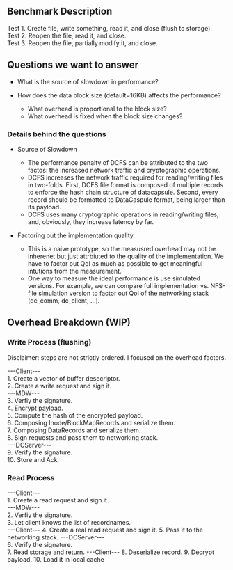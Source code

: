 ## Benchmark Description
Test 1. Create file, write something, read it, and close (flush to storage).     
Test 2. Reopen the file, read it, and close.     
Test 3. Reopen the file, partially modify it, and close.      

## Questions we want to answer
- What is the source of slowdown in performance?

- How does the data block size (default=16KB) affects the performance?
  - What overhead is proportional to the block size?
  - What overhead is fixed when the block size changes?


### Details behind the questions
- Source of Slowdown
    - The performance penalty of DCFS can be attributed to the two factos: the increased network traffic and cryptographic operations.
    - DCFS increases the network traffic required for reading/writing files in two-folds. First, DCFS file format is composed of multiple records to enforce the hash chain structure of datacapsule. Second, every record should be formatted to DataCaspule format, being larger than its payload.
    - DCFS uses many cryptographic operations in reading/writing files, and, obviously, they increase latency by far. 
 
- Factoring out the implementation quality.
    - This is a naive prototype, so the measusred overhead may not be inherenet but just attrbiuted to the quality of the implementation. We have to factor out QoI as much as possible to get meaningful intutions from the measurement.
    - One way to measure the ideal performance is use simulated versions. For example, we can compare full implementation vs. NFS-file simulation version to factor out QoI of the networking stack (dc_comm, dc_client, ...).

## Overhead Breakdown (WIP)
### Write Process (flushing)
Disclaimer: steps are not strictly ordered. I focused on the overhead factors.

   ---Client---    
    1. Create a vector of buffer desecriptor.    
    2. Create a write request and sign it.    
    ---MDW---    
    3. Verfiy the signature.    
    4. Encrypt payload.    
    5. Compute the hash of the encrypted payload.    
    6. Composing Inode/BlockMapRecords and serialize them.    
    7. Composing DataRecords and serialize them.    
    8. Sign requests and pass them to networking stack.   
    ---DCServer---     
    9. Verify the signature.     
    10. Store and Ack.     
    
### Read Process
   ---Client---    
    1. Create a read request and sign it.     
    ---MDW---    
    2. Verfiy the signature.     
    3. Let client knows the list of recordnames.    
    ---Client---
    4. Create a real read request and sign it.
    5. Pass it to the networking stack.
    ---DCServer---     
    6. Verify the signature.     
    7. Read storage and return.
    ---Client---
    8. Deserialize record.
    9. Decrypt payload.
    10. Load it in local cache
    

